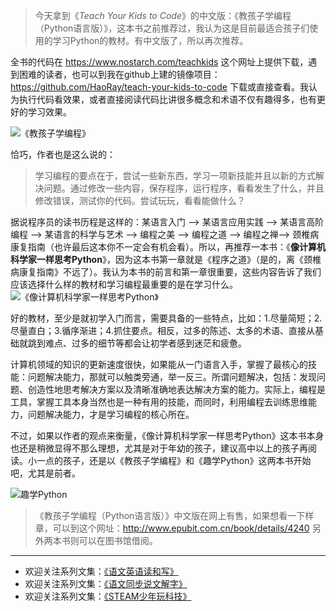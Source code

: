 > 今天拿到《*Teach Your Kids to Code*》的中文版：《教孩子学编程（Python语言版）》，这本书之前推荐过，我认为这是目前最适合孩子们使用的学习Python的教材。有中文版了，所以再次推荐。

全书的代码在 https://www.nostarch.com/teachkids 这个网址上提供下载，遇到困难的读者，也可以到我在github上建的镜像项目：https://github.com/HaoRay/teach-your-kids-to-code 下载或直接查看。我认为执行代码看效果，或者直接阅读代码比讲很多概念和术语不仅有趣得多，也有更好的学习效果。

![《教孩子学编程》](http://upload-images.jianshu.io/upload_images/275449-3b0ecd3f44b87874.png?imageMogr2/auto-orient/strip%7CimageView2/2/w/1240)

恰巧，作者也是这么说的：
> 学习编程的要点在于，尝试一些新东西，学习一项新技能并且以新的方式解决问题。通过修改一些内容，保存程序，运行程序，看看发生了什么，并且修改错误，测试你的代码。尝试玩玩，看看能做什么？

据说程序员的读书历程是这样的：某语言入门 —> 某语言应用实践 —> 某语言高阶编程 —> 某语言的科学与艺术 —> 编程之美 —> 编程之道 —> 编程之禅—> 颈椎病康复指南（也许最后这本你不一定会有机会看）。所以，再推荐一本书：《**像计算机科学家一样思考Python**》，因为这本书第一章就是《程序之道》（是的，离《颈椎病康复指南》不远了）。我认为本书的前言和第一章很重要，这些内容告诉了我们应该选择什么样的教材和学习编程最重要的是在学习什么。
![《像计算机科学家一样思考Python》](http://upload-images.jianshu.io/upload_images/275449-ba2bfeb9e39e4192.png?imageMogr2/auto-orient/strip%7CimageView2/2/w/1240)

好的教材，至少是就初学入门而言，需要具备的一些特点，比如：1.尽量简短；2.尽量直白；3.循序渐进；4.抓住要点。相反，过多的陈述、太多的术语、直接从基础就跳到难点、过多的细节等都会让初学者感到迷茫和疲惫。

计算机领域的知识的更新速度很快，如果能从一门语言入手，掌握了最核心的技能：问题解决能力，那就可以触类旁通，举一反三。所谓问题解决，包括：发现问题、创造性地思考解决方案以及清晰准确地表达解决方案的能力。实际上，编程是工具，掌握工具本身当然也是一种有用的技能，而同时，利用编程去训练思维能力，问题解决能力，才是学习编程的核心所在。

不过，如果以作者的观点来衡量，《像计算机科学家一样思考Python》这本书本身也还是稍微显得不那么理想，尤其是对于年幼的孩子，建议高中以上的孩子再阅读。小一点的孩子，还是以《教孩子学编程》和《趣学Python》这两本书开始吧，尤其是前者。

![趣学Python](http://upload-images.jianshu.io/upload_images/275449-6e29ba4daea0072e.jpg?imageMogr2/auto-orient/strip%7CimageView2/2/w/1240)

>《教孩子学编程（Python语言版）》中文版在网上有售，如果想看一下样章，可以到这个网址：http://www.epubit.com.cn/book/details/4240 另外两本书则可以在图书馆借阅。

-------
* 欢迎关注系列文集：[《语文英语读和写》](http://www.jianshu.com/nb/8869173)
* 欢迎关注系列文集：[《语文同步说文解字》](http://www.jianshu.com/notebooks/6718880)
* 欢迎关注系列文集：[《STEAM少年玩科技》](http://www.jianshu.com/nb/10476879)
